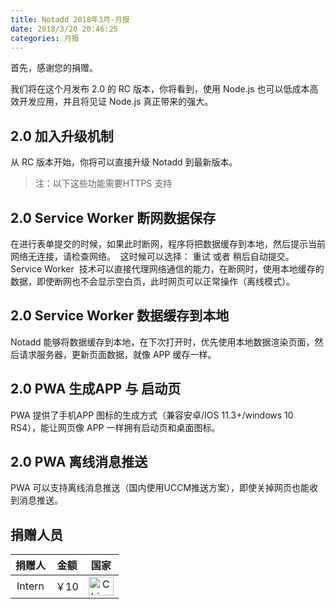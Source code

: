 ```yaml
---
title: Notadd 2018年3月-月报
date: 2018/3/20 20:46:25
categories: 月报
---
```


首先，感谢您的捐赠。

我们将在这个月发布 2.0 的 RC 版本，你将看到，使用 Node.js  也可以低成本高效开发应用，并且将见证 Node.js 真正带来的强大。

## 2.0 加入升级机制

从 RC 版本开始，你将可以直接升级 Notadd 到最新版本。

> 注：以下这些功能需要HTTPS 支持

## 2.0 Service Worker 断网数据保存

在进行表单提交的时候，如果此时断网，程序将把数据缓存到本地，然后提示当前网络无连接，请检查网络。  这时候可以选择： 重试 或者 稍后自动提交。
Service Worker  技术可以直接代理网络通信的能力，在断网时，使用本地缓存的数据，即使断网也不会显示空白页，此时网页可以正常操作（离线模式）。

## 2.0 Service Worker 数据缓存到本地

Notadd 能够将数据缓存到本地，在下次打开时，优先使用本地数据渲染页面，然后请求服务器，更新页面数据，就像 APP 缓存一样。

## 2.0 PWA 生成APP 与 启动页

PWA 提供了手机APP 图标的生成方式（兼容安卓/IOS 11.3+/windows 10 RS4），能让网页像 APP 一样拥有启动页和桌面图标。

## 2.0 PWA 离线消息推送

PWA 可以支持离线消息推送（国内使用UCCM推送方案），即使关掉网页也能收到消息推送。




## 捐赠人员 

捐赠人 | 金额 | 国家
:----:|:----:|:----:
Intern | ￥10  | <img src="https://cdn.bootcss.com/flag-icon-css/1.3.0/flags/4x3/cn.svg" width = "40" height = "30" alt="China" align=center />
